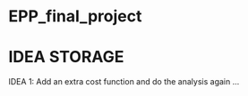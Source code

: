 # EPP_final_project

# IDEA STORAGE

IDEA 1: Add an extra cost function and do the analysis again ...
